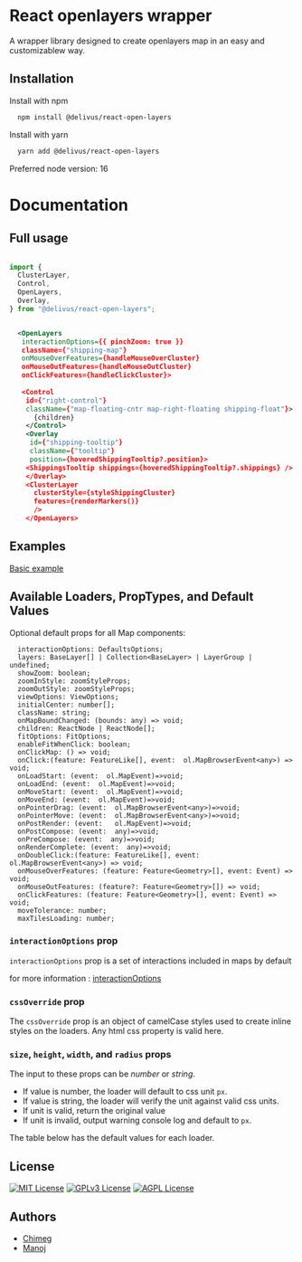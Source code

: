 # React openlayers wrapper

A wrapper library designed to create openlayers map in an easy and customizablew way.

## Installation

Install with npm

```bash
  npm install @delivus/react-open-layers
```

Install with yarn

```bash
  yarn add @delivus/react-open-layers
```

Preferred node version: 16


# Documentation

## Full usage

```typescript

import {
  ClusterLayer,
  Control,
  OpenLayers,
  Overlay,
} from "@delivus/react-open-layers";


```

```xml

  <OpenLayers
   interactionOptions={{ pinchZoom: true }}
   className={"shipping-map"}
   onMouseOverFeatures={handleMouseOverCluster}
   onMouseOutFeatures={handleMouseOutCluster}
   onClickFeatures={handleClickCluster}>
   
   <Control
    id={"right-control"}
    className={"map-floating-cntr map-right-floating shipping-float"}>
      {children}
    </Control>
    <Overlay
     id={"shipping-tooltip"}
     className={"tooltip"}
     position={hoveredShippingTooltip?.position}>
    <ShippingsTooltip shippings={hoveredShippingTooltip?.shippings} />
    </Overlay>
    <ClusterLayer
      clusterStyle={styleShippingCluster}
      features={renderMarkers()}
      />
    </OpenLayers>
```
## Examples
[Basic example](https://codesandbox.io/s/react-open-layers-basic-example-5sw8m6)

## Available Loaders, PropTypes, and Default Values

Optional default props for all Map components:

```
  interactionOptions: DefaultsOptions;
  layers: BaseLayer[] | Collection<BaseLayer> | LayerGroup | undefined;
  showZoom: boolean;
  zoomInStyle: zoomStyleProps;
  zoomOutStyle: zoomStyleProps;
  viewOptions: ViewOptions;
  initialCenter: number[];
  className: string;
  onMapBoundChanged: (bounds: any) => void;
  children: ReactNode | ReactNode[];
  fitOptions: FitOptions;
  enableFitWhenClick: boolean;
  onClickMap: () => void;
  onClick:(feature: FeatureLike[], event:  ol.MapBrowserEvent<any>) => void;
  onLoadStart: (event:  ol.MapEvent)=>void;
  onLoadEnd: (event:  ol.MapEvent)=>void;
  onMoveStart: (event:  ol.MapEvent)=>void;
  onMoveEnd: (event:  ol.MapEvent)=>void;
  onPointerDrag: (event:  ol.MapBrowserEvent<any>)=>void;
  onPointerMove: (event:  ol.MapBrowserEvent<any>)=>void;
  onPostRender: (event:   ol.MapEvent)=>void;
  onPostCompose: (event:  any)=>void;
  onPreCompose: (event:  any)=>void;
  onRenderComplete: (event:  any)=>void;
  onDoubleClick:(feature: FeatureLike[], event:  ol.MapBrowserEvent<any>) => void;
  onMouseOverFeatures: (feature: Feature<Geometry>[], event: Event) => void;
  onMouseOutFeatures: (feature?: Feature<Geometry>[]) => void;
  onClickFeatures: (feature: Feature<Geometry>[], event: Event) => void;
  moveTolerance: number;
  maxTilesLoading: number;
```


### `interactionOptions` prop

`interactionOptions` prop is a set of interactions included in maps by default

for more information : [interactionOptions](https://openlayers.org/en/latest/apidoc/module-ol_interaction_defaults)

### `cssOverride` prop

The `cssOverride` prop is an object of camelCase styles used to create inline styles on the loaders. Any html css property is valid here.

### `size`, `height`, `width`, and `radius` props

The input to these props can be _number_ or _string_.

- If value is number, the loader will default to css unit `px`.
- If value is string, the loader will verify the unit against valid css units.
 - If unit is valid, return the original value
 - If unit is invalid, output warning console log and default to `px`.

The table below has the default values for each loader.



## License


[![MIT License](https://img.shields.io/badge/License-MIT-green.svg)](https://choosealicense.com/licenses/mit/)
[![GPLv3 License](https://img.shields.io/badge/License-GPL%20v3-yellow.svg)](https://opensource.org/licenses/)
[![AGPL License](https://img.shields.io/badge/license-AGPL-blue.svg)](http://www.gnu.org/licenses/agpl-3.0)


## Authors

- [Chimeg](https://github.com/Chimaa123)
- [Manoj](https://github.com/manojjonam10)
